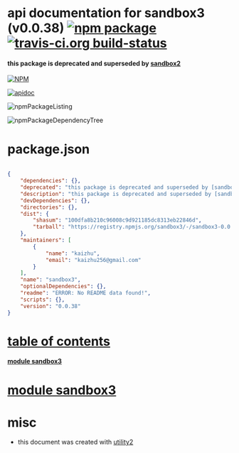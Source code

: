 # api documentation for  sandbox3 (v0.0.38)  [![npm package](https://img.shields.io/npm/v/npmdoc-sandbox3.svg?style=flat-square)](https://www.npmjs.org/package/npmdoc-sandbox3) [![travis-ci.org build-status](https://api.travis-ci.org/npmdoc/node-npmdoc-sandbox3.svg)](https://travis-ci.org/npmdoc/node-npmdoc-sandbox3)
#### this package is deprecated and superseded by [sandbox2](https://www.npmjs.com/package/sandbox2)

[![NPM](https://nodei.co/npm/sandbox3.png?downloads=true)](https://www.npmjs.com/package/sandbox3)

[![apidoc](https://npmdoc.github.io/node-npmdoc-sandbox3/build/screenCapture.buildNpmdoc.browser.%2Fhome%2Ftravis%2Fbuild%2Fnpmdoc%2Fnode-npmdoc-sandbox3%2Ftmp%2Fbuild%2Fapidoc.html.png)](https://npmdoc.github.io/node-npmdoc-sandbox3/build/apidoc.html)

![npmPackageListing](https://npmdoc.github.io/node-npmdoc-sandbox3/build/screenCapture.npmPackageListing.svg)

![npmPackageDependencyTree](https://npmdoc.github.io/node-npmdoc-sandbox3/build/screenCapture.npmPackageDependencyTree.svg)



# package.json

```json

{
    "dependencies": {},
    "deprecated": "this package is deprecated and superseded by [sandbox2](https://www.npmjs.com/package/sandbox2)",
    "description": "this package is deprecated and superseded by [sandbox2](https://www.npmjs.com/package/sandbox2)",
    "devDependencies": {},
    "directories": {},
    "dist": {
        "shasum": "100dfa8b210c96008c9d921185dc8313eb22846d",
        "tarball": "https://registry.npmjs.org/sandbox3/-/sandbox3-0.0.38.tgz"
    },
    "maintainers": [
        {
            "name": "kaizhu",
            "email": "kaizhu256@gmail.com"
        }
    ],
    "name": "sandbox3",
    "optionalDependencies": {},
    "readme": "ERROR: No README data found!",
    "scripts": {},
    "version": "0.0.38"
}
```



# <a name="apidoc.tableOfContents"></a>[table of contents](#apidoc.tableOfContents)

#### [module sandbox3](#apidoc.module.sandbox3)



# <a name="apidoc.module.sandbox3"></a>[module sandbox3](#apidoc.module.sandbox3)



# misc
- this document was created with [utility2](https://github.com/kaizhu256/node-utility2)
